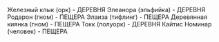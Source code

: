 Железный клык (орк) - ДЕРЕВНЯ
Элеанора (эльфийка) - ДЕРЕВНЯ
Родарон (гном) - ПЕЩЕРА
Элаиза (тифлинг) - ПЕЩЕРА
Деревянная киянка (гном) - ПЕЩЕРА
Токк (полуорк) - ДЕРЕВНЯ
Кайтис Номинар (человек) - ПЕЩЕРА


